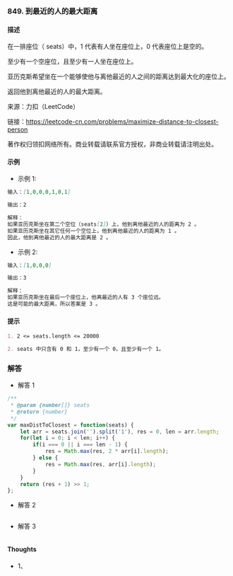 ### 849. 到最近的人的最大距离

#### 描述

在一排座位（ seats）中，1 代表有人坐在座位上，0 代表座位上是空的。

至少有一个空座位，且至少有一人坐在座位上。

亚历克斯希望坐在一个能够使他与离他最近的人之间的距离达到最大化的座位上。

返回他到离他最近的人的最大距离。

来源：力扣（LeetCode）

链接：https://leetcode-cn.com/problems/maximize-distance-to-closest-person

著作权归领扣网络所有。商业转载请联系官方授权，非商业转载请注明出处。

#### 示例

+ 示例 1:
```md
输入：[1,0,0,0,1,0,1]

输出：2

解释：
如果亚历克斯坐在第二个空位（seats[2]）上，他到离他最近的人的距离为 2 。
如果亚历克斯坐在其它任何一个空位上，他到离他最近的人的距离为 1 。
因此，他到离他最近的人的最大距离是 2 。 
```
+ 示例 2:
```md
输入：[1,0,0,0]

输出：3

解释：
如果亚历克斯坐在最后一个座位上，他离最近的人有 3 个座位远。
这是可能的最大距离，所以答案是 3 。
```


#### 提示
```md
1. 2 <= seats.length <= 20000

2. seats 中只含有 0 和 1，至少有一个 0，且至少有一个 1。
```

### 解答

+ 解答 1
```js
/**
 * @param {number[]} seats
 * @return {number}
 */
var maxDistToClosest = function(seats) {
    let arr = seats.join('').split('1'), res = 0, len = arr.length;
    for(let i = 0; i < len; i++) {
        if(i === 0 || i === len - 1) {
            res = Math.max(res, 2 * arr[i].length);
        } else {
            res = Math.max(res, arr[i].length);
        }
    }
    return (res + 1) >> 1;
};
```

+ 解答 2
```js

```

+ 解答 3
```js

```

#### Thoughts

+ 1、